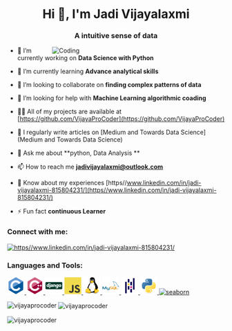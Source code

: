 <h1 align="center">Hi 👋, I'm Jadi Vijayalaxmi</h1>
<h3 align="center">A intuitive sense of data</h3>

<img align="right" alt="Coding" width="400" src="https://cdn.dribbble.com/users/17707/screenshots/2413754/rrr.gif">

- 🔭 I’m currently working on **Data Science with Python**

- 🌱 I’m currently learning **Advance analytical skills**

- 👯 I’m looking to collaborate on **finding complex patterns of data**

- 🤝 I’m looking for help with **Machine Learning algorithmic coading**

- 👨‍💻 All of my projects are available at [https://github.com/VijayaProCoder](https://github.com/VijayaProCoder)

- 📝 I regularly write articles on [Medium and Towards Data Science](Medium and Towards Data Science)

- 💬 Ask me about **python, Data Analysis **

- 📫 How to reach me **jadivijayalaxmi@outlook.com**

- 📄 Know about my experiences [https//www.linkedin.com/in/jadi-vijayalaxmi-815804231/](https//www.linkedin.com/in/jadi-vijayalaxmi-815804231/)

- ⚡ Fun fact **continuous Learner**

<h3 align="left">Connect with me:</h3>
<p align="left">
<a href="https://linkedin.com/in/https//www.linkedin.com/in/jadi-vijayalaxmi-815804231/" target="blank"><img align="center" src="https://raw.githubusercontent.com/rahuldkjain/github-profile-readme-generator/master/src/images/icons/Social/linked-in-alt.svg" alt="https//www.linkedin.com/in/jadi-vijayalaxmi-815804231/" height="30" width="40" /></a>
</p>

<h3 align="left">Languages and Tools:</h3>
<p align="left"> <a href="https://www.cprogramming.com/" target="_blank" rel="noreferrer"> <img src="https://raw.githubusercontent.com/devicons/devicon/master/icons/c/c-original.svg" alt="c" width="40" height="40"/> </a> <a href="https://www.w3schools.com/cpp/" target="_blank" rel="noreferrer"> <img src="https://raw.githubusercontent.com/devicons/devicon/master/icons/cplusplus/cplusplus-original.svg" alt="cplusplus" width="40" height="40"/> </a> <a href="https://www.djangoproject.com/" target="_blank" rel="noreferrer"> <img src="https://raw.githubusercontent.com/devicons/devicon/master/icons/django/django-original.svg" alt="django" width="40" height="40"/> </a> <a href="https://developer.mozilla.org/en-US/docs/Web/JavaScript" target="_blank" rel="noreferrer"> <img src="https://raw.githubusercontent.com/devicons/devicon/master/icons/javascript/javascript-original.svg" alt="javascript" width="40" height="40"/> </a> <a href="https://www.linux.org/" target="_blank" rel="noreferrer"> <img src="https://raw.githubusercontent.com/devicons/devicon/master/icons/linux/linux-original.svg" alt="linux" width="40" height="40"/> </a> <a href="https://www.mysql.com/" target="_blank" rel="noreferrer"> <img src="https://raw.githubusercontent.com/devicons/devicon/master/icons/mysql/mysql-original-wordmark.svg" alt="mysql" width="40" height="40"/> </a> <a href="https://pandas.pydata.org/" target="_blank" rel="noreferrer"> <img src="https://raw.githubusercontent.com/devicons/devicon/2ae2a900d2f041da66e950e4d48052658d850630/icons/pandas/pandas-original.svg" alt="pandas" width="40" height="40"/> </a> <a href="https://www.python.org" target="_blank" rel="noreferrer"> <img src="https://raw.githubusercontent.com/devicons/devicon/master/icons/python/python-original.svg" alt="python" width="40" height="40"/> </a> <a href="https://seaborn.pydata.org/" target="_blank" rel="noreferrer"> <img src="https://seaborn.pydata.org/_images/logo-mark-lightbg.svg" alt="seaborn" width="40" height="40"/> </a> </p>

<p><img align="left" src="https://github-readme-stats.vercel.app/api/top-langs?username=vijayaprocoder&show_icons=true&locale=en&layout=compact" alt="vijayaprocoder" /></p>

<p>&nbsp;<img align="center" src="https://github-readme-stats.vercel.app/api?username=vijayaprocoder&show_icons=true&locale=en" alt="vijayaprocoder" /></p>

<p><img align="center" src="https://github-readme-streak-stats.herokuapp.com/?user=vijayaprocoder&" alt="vijayaprocoder" /></p>
